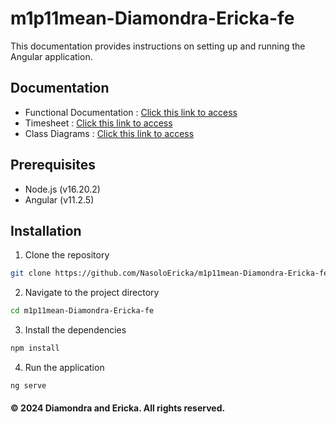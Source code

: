 # m1p11mean-Diamondra-Ericka-fe
This documentation provides instructions on setting up and running the Angular application.

## Documentation 
- Functional Documentation : [Click this link to access](https://docs.google.com/document/d/1hl10F4DI7bx8DR1oFPdQY0M8Nd_NZ-43xYn0-VaSOTI/edit)
- Timesheet : [Click this link to access](https://docs.google.com/spreadsheets/d/1zPbhIsk6Y_HG6MggSRX-pTbsuS7bSiRvrkq198IN7co/edit#gid=0)
- Class Diagrams : [Click this link to access](https://app.diagrams.net/#G1GPiAt5cn3Dp8b4gwbEp3-2p4vyo1MHsY)


## Prerequisites
- Node.js (v16.20.2)
- Angular (v11.2.5)

## Installation
1. Clone the repository

```bash
git clone https://github.com/NasoloEricka/m1p11mean-Diamondra-Ericka-fe.git
```

2. Navigate to the project directory 

```bash
cd m1p11mean-Diamondra-Ericka-fe
```

3. Install the dependencies

```bash
npm install
```

4. Run the application
```bash
ng serve
```
#### © 2024 Diamondra and Ericka. All rights reserved.



